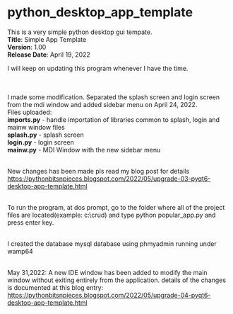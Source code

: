 # python_desktop_app_template
This is a very simple python desktop gui tempate.
<br><b>Title</b>: Simple App Template 
<br><b>Version</b>: 1.00 
<br><b>Release Date</b>: April 19, 2022

I will keep on updating this program whenever I have the time.

<br><br>I made some modification. Separated the splash screen and login screen from the mdi window and added sidebar menu on April 24, 2022.
<br>Files uploaded:
<br><b>imports.py</b> - handle importation of libraries common to splash, login and mainw window files
<br><b>splash.py</b> - splash screen
<br><b>login.py</b> - login screen
<br><b>mainw.py</b> - MDI Window with the new sidebar menu

<br> New changes has been made pls read my blog post for details https://pythonbitsnpieces.blogspot.com/2022/05/upgrade-03-pyqt6-desktop-app-template.html

<br>To run the program, at dos prompt, go to the folder where all of the project files are located(example: c:\crud\) and type python popular_app.py and press enter key.

<br>I created the database mysql database using phmyadmin running under wamp64

<br>May 31,2022: A new IDE window has been added to modify the main window without exiting entirely from the application. details of the changes is documented at this blog entry: https://pythonbitsnpieces.blogspot.com/2022/05/upgrade-04-pyqt6-desktop-app-template.html 
